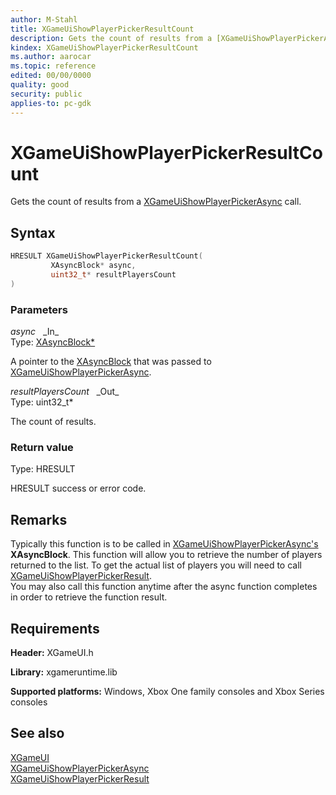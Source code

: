 ```yaml
---
author: M-Stahl
title: XGameUiShowPlayerPickerResultCount
description: Gets the count of results from a [XGameUiShowPlayerPickerAsync](xgameuishowplayerpickerasync.md) call.
kindex: XGameUiShowPlayerPickerResultCount
ms.author: aarocar
ms.topic: reference
edited: 00/00/0000
quality: good
security: public
applies-to: pc-gdk
---
```


# XGameUiShowPlayerPickerResultCount  

Gets the count of results from a [XGameUiShowPlayerPickerAsync](xgameuishowplayerpickerasync.md) call.

## Syntax  

```cpp
HRESULT XGameUiShowPlayerPickerResultCount(  
         XAsyncBlock* async,  
         uint32_t* resultPlayersCount  
)  
```  

### Parameters  
  
*async* &nbsp;&nbsp;\_In\_  
Type: [XAsyncBlock*](../../xasync/structs/xasyncblock.md)  

A pointer to the [XAsyncBlock](../../xasync/structs/xasyncblock.md) that was passed to [XGameUiShowPlayerPickerAsync](xgameuishowplayerpickerasync.md).

*resultPlayersCount* &nbsp;&nbsp;\_Out\_  
Type: uint32_t*  

The count of results.
  
### Return value

Type: HRESULT
  
HRESULT success or error code.
  
## Remarks  
  
Typically this function is to be called in [XGameUiShowPlayerPickerAsync's](xgameuishowplayerpickerasync.md) **XAsyncBlock**. This function will allow you to retrieve the number of players returned to the list. To get the actual list of players you will need to call [XGameUiShowPlayerPickerResult](xgameuishowplayerpickerresult.md).  
You may also call this function anytime after the async function completes in order to retrieve the function result.  
  
## Requirements  
  
**Header:** XGameUI.h
  
**Library:** xgameruntime.lib  
  
**Supported platforms:** Windows, Xbox One family consoles and Xbox Series consoles  
  
## See also  
[XGameUI](../xgameui_members.md)  
[XGameUiShowPlayerPickerAsync](xgameuishowplayerpickerasync.md)  
[XGameUiShowPlayerPickerResult](xgameuishowplayerpickerresult.md)  